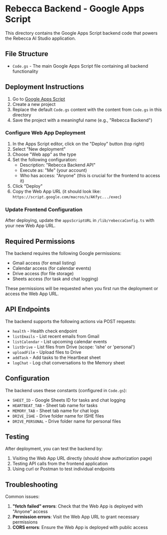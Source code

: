 # Rebecca Backend - Google Apps Script

This directory contains the Google Apps Script backend code that powers the Rebecca AI Studio application.

## File Structure

- `Code.gs` - The main Google Apps Script file containing all backend functionality

## Deployment Instructions

1. Go to [Google Apps Script](https://script.google.com/)
2. Create a new project
3. Replace the default `Code.gs` content with the content from `Code.gs` in this directory
4. Save the project with a meaningful name (e.g., "Rebecca Backend")

### Configure Web App Deployment

1. In the Apps Script editor, click on the "Deploy" button (top right)
2. Select "New deployment"
3. Choose "Web app" as the type
4. Set the following configuration:
   - Description: "Rebecca Backend API"
   - Execute as: "Me" (your account)
   - Who has access: "Anyone" (this is crucial for the frontend to access it)
5. Click "Deploy"
6. Copy the Web App URL (it should look like: `https://script.google.com/macros/s/AKfyc.../exec`)

### Update Frontend Configuration

After deploying, update the `appsScriptURL` in `/lib/rebeccaConfig.ts` with your new Web App URL.

## Required Permissions

The backend requires the following Google permissions:
- Gmail access (for email listing)
- Calendar access (for calendar events)
- Drive access (for file storage)
- Sheets access (for task and chat logging)

These permissions will be requested when you first run the deployment or access the Web App URL.

## API Endpoints

The backend supports the following actions via POST requests:

- `health` - Health check endpoint
- `listEmails` - List recent emails from Gmail
- `listCalendar` - List upcoming calendar events
- `listDrive` - List files from Drive (scope: 'ishe' or 'personal')
- `uploadFile` - Upload files to Drive
- `addTask` - Add tasks to the Heartbeat sheet
- `logChat` - Log chat conversations to the Memory sheet

## Configuration

The backend uses these constants (configured in `Code.gs`):
- `SHEET_ID` - Google Sheets ID for tasks and chat logging
- `HEARTBEAT_TAB` - Sheet tab name for tasks
- `MEMORY_TAB` - Sheet tab name for chat logs
- `DRIVE_ISHE` - Drive folder name for ISHE files
- `DRIVE_PERSONAL` - Drive folder name for personal files

## Testing

After deployment, you can test the backend by:
1. Visiting the Web App URL directly (should show authorization page)
2. Testing API calls from the frontend application
3. Using curl or Postman to test individual endpoints

## Troubleshooting

Common issues:
1. **"fetch failed" errors**: Check that the Web App is deployed with "Anyone" access
2. **Permission errors**: Visit the Web App URL to grant necessary permissions
3. **CORS errors**: Ensure the Web App is deployed with public access